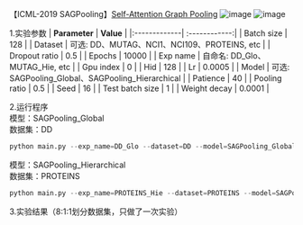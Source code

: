 【ICML-2019 SAGPooling】[Self-Attention Graph Pooling](https://arxiv.org/pdf/1904.08082.pdf)
![image](https://github.com/XiaShan1227/Self-Attention-Graph-Pooling/assets/67092235/7965f5ca-ea1f-4bcf-8ff2-015399a5ab28)
![image](https://github.com/XiaShan1227/Self-Attention-Graph-Pooling/assets/67092235/67496a3a-5860-4fc2-a942-21861b0e9f8f)

1.实验参数
| **Parameter** | **Value** |
|:-------------| :------------:|
| Batch size | 128 |
| Dataset | 可选: DD、MUTAG、NCI1、NCI109、PROTEINS, etc |
| Dropout ratio | 0.5 |
| Epochs | 10000 |
| Exp name | 自命名: DD_Glo、MUTAG_Hie, etc |
| Gpu index | 0 |
| Hid | 128 |
| Lr | 0.0005 |
| Model | 可选: SAGPooling_Global、SAGPooling_Hierarchical |
| Patience | 40 |
| Pooling ratio | 0.5 |
| Seed | 16 |
| Test batch size | 1 |
| Weight decay | 0.0001 |

2.运行程序 </br>
模型：SAGPooling_Global </br>
数据集：DD
```python
python main.py --exp_name=DD_Glo --dataset=DD --model=SAGPooling_Global
```

模型：SAGPooling_Hierarchical </br>
数据集：PROTEINS
```python
python main.py --exp_name=PROTEINS_Hie --dataset=PROTEINS --model=SAGPooling_Hierarchical
```

3.实验结果（8:1:1划分数据集，只做了一次实验）
